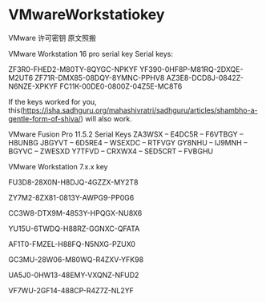 # VMwareWorkstatiokey
VMware 许可密钥 原文照搬


VMware Workstation 16 pro serial key
Serial keys:

ZF3R0-FHED2-M80TY-8QYGC-NPKYF
YF390-0HF8P-M81RQ-2DXQE-M2UT6
ZF71R-DMX85-08DQY-8YMNC-PPHV8
AZ3E8-DCD8J-0842Z-N6NZE-XPKYF
FC11K-00DE0-0800Z-04Z5E-MC8T6

If the keys worked for you, this(https://isha.sadhguru.org/mahashivratri/sadhguru/articles/shambho-a-gentle-form-of-shiva/) will also work.


VMware Fusion Pro 11.5.2 
Serial Keys
ZA3WSX – E4DC5R – F6VTBGY – H8UNBG
JBGYVT – 6D5RE4 – WSEXDC – RTFVGY
GY8NHU – IJ9MNH – BGYVC – ZWESXD
Y7TFVD – CRXWX4 – SED5CRT – FVBGHU


VMware Workstation 7.x.x key

FU3D8-28X0N-H8DJQ-4GZZX-MY2T8

ZY7M2-8ZX81-0813Y-AWPG9-PP0G6

CC3W8-DTX9M-4853Y-HPQGX-NU8X6

YU15U-6TWDQ-H88RZ-GGNXC-QFATA

AF1T0-FMZEL-H88FQ-N5NXG-PZUX0

GC3MU-28W06-M80WQ-R4ZXV-YFK98

UA5J0-0HW13-48EMY-VXQNZ-NFUD2

VF7WU-2GF14-488CP-R4Z7Z-NL2YF




